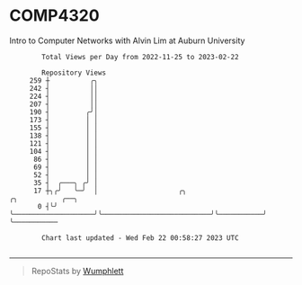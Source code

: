 # COMP4320
Intro to Computer Networks with Alvin Lim at Auburn University

```
        Total Views per Day from 2022-11-25 to 2023-02-22

        Repository Views
     259 ┼          ╭╮
     242 ┤          ││
     224 ┤          ││
     207 ┤          ││
     190 ┤         ╭╯│
     173 ┤         │ │
     155 ┤         │ │
     138 ┤         │ │
     121 ┤         │ │
     104 ┤         │ │
      86 ┤         │ │
      69 ┤         │ │
      52 ┤         │ │
      35 ┤  ╭───╮ ╭╯ │
      17 ┼╮╭╯   ╰─╯  │                    ╭╮                           ╭╮           ╭──╮
       0 ┤╰╯         ╰────────────────────╯╰───────────────────────────╯╰───────────╯  ╰───────────

        Chart last updated - Wed Feb 22 00:58:27 2023 UTC
        
```

---

> RepoStats by [Wumphlett](https://github.com/Wumphlett)
